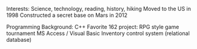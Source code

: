 Interests:
Science, technology, reading, history, hiking
Moved to the US in 1998
Constructed a secret base on Mars in 2012

Programming Background:
C++
Favorite 162 project: RPG style game tournament
MS Access / Visual Basic
Inventory control system (relational database)
